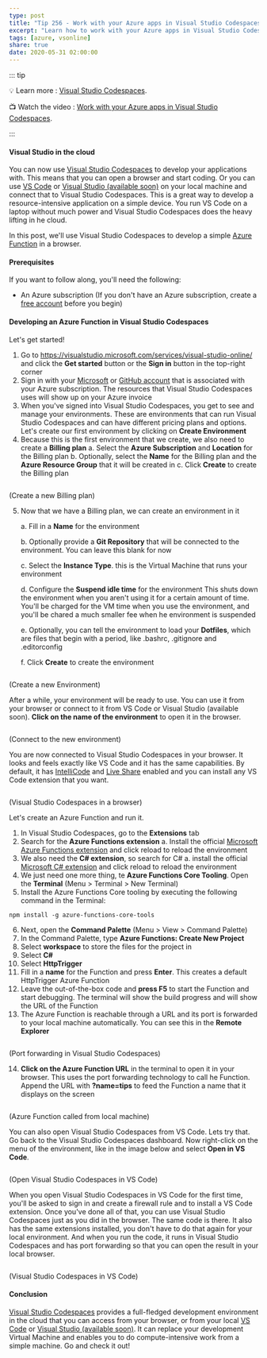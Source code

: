 ```yaml
---
type: post
title: "Tip 256 - Work with your Azure apps in Visual Studio Codespaces"
excerpt: "Learn how to work with your Azure apps in Visual Studio Codespaces"
tags: [azure, vsonline]
share: true
date: 2020-05-31 02:00:00
---
```


::: tip 

:bulb: Learn more : [Visual Studio Codespaces](https://visualstudio.microsoft.com/services/visual-studio-online/?WT.mc_id=microsoft-azuredevtips-micrum). 

:tv: Watch the video : [Work with your Azure apps in Visual Studio Codespaces](https://www.youtube.com/watch?v=nvkUQ74_3Ys&list=PLLasX02E8BPCNCK8Thcxu-Y-XcBUbhFWC&index=15&t=0s?WT.mc_id=youtube-azuredevtips-micrum).

:::

#### Visual Studio in the cloud

You can now use [Visual Studio Codespaces](https://visualstudio.microsoft.com/services/visual-studio-online/?WT.mc_id=microsoft-azuredevtips-micrum) to develop your applications with. This means that you can open a browser and start coding. Or you can use [VS Code](https://code.visualstudio.com/) or [Visual Studio (available soon)](https://visualstudio.microsoft.com/vs/?WT.mc_id=microsoft-azuredevtips-micrum) on your local machine and connect that to Visual Studio Codespaces. This is a great way to develop a resource-intensive application on a simple device. You run VS Code on a laptop without much power and Visual Studio Codespaces does the heavy lifting in he cloud. 

In this post, we'll use Visual Studio Codespaces to develop a simple [Azure Function](https://docs.microsoft.com/azure/azure-functions/functions-overview?WT.mc_id=docs-azuredevtips-micrum) in a browser. 

#### Prerequisites

If you want to follow along, you'll need the following:
* An Azure subscription (If you don't have an Azure subscription, create a [free account](https://azure.microsoft.com/free/?WT.mc_id=azure-azuredevtips-micrum) before you begin)

#### Developing an Azure Function in Visual Studio Codespaces

Let's get started!
1. Go to https://visualstudio.microsoft.com/services/visual-studio-online/ and click the **Get started** button or the **Sign in** button in the top-right corner
2. Sign in with your [Microsoft](https://account.microsoft.com/?WT.mc_id=microsoft-azuredevtips-micrum) or [GitHub account](https://github.com/?WT.mc_id=github-azuredevtips-micrum) that is associated with your Azure subscription. The resources that Visual Studio Codespaces uses will show up on your Azure invoice
3. When you've signed into Visual Studio Codespaces, you get to see and manage your environments. These are environments that can run Visual Studio Codespaces and can have different pricing plans and options. Let's create our first environment by clicking on **Create Environment**
4. Because this is the first environment that we create, we also need to create a **Billing plan**
   a. Select the **Azure Subscription** and **Location** for the Billing plan
   b. Optionally, select the **Name** for the Billing plan and the **Azure Resource Group** that it will be created in
   c. Click **Create** to create the Billing plan

<img :src="$withBase('/files/54createbillingplan.png')">

(Create a new Billing plan)

5. Now that we have a Billing plan, we can create an environment in it

   a. Fill in a **Name** for the environment

   b. Optionally provide a **Git Repository** that will be connected to the environment. You can leave this blank for now

   c. Select the **Instance Type**. this is the Virtual Machine that runs your environment
   
   d. Configure the **Suspend idle time** for the environment This shuts down the environment when you aren't using it for a certain amount of time. You'll be charged for the VM time when you use the environment, and you'll be chared a much smaller fee when he environment is suspended

   e. Optionally, you can tell the environment to load your **Dotfiles**, which are files that begin with a period, like .bashrc, .gitignore and .editorconfig

   f. Click **Create** to create the environment

<img :src="$withBase('/files/54createnvironment.png')">

(Create a new Environment)

After a while, your environment will be ready to use. You can use it from your browser or connect to it from VS Code or Visual Studio (available soon). **Click on the name of the environment** to open it in the browser. 

<img :src="$withBase('/files/54environmentready.png')">

(Connect to the new environment)

You are now connected to Visual Studio Codespaces in your browser. It looks and feels exactly like VS Code and it has the same capabilities. By default, it has [IntelliCode](https://visualstudio.microsoft.com/services/intellicode/?WT.mc_id=microsoft-azuredevtips-micrum) and [Live Share](https://visualstudio.microsoft.com/services/live-share/?WT.mc_id=microsoft-azuredevtips-micrum) enabled and you can install any VS Code extension that you want.

<img :src="$withBase('/files/54vsonline.png')">

(Visual Studio Codespaces in a browser)

Let's create an Azure Function and run it.
1. In Visual Studio Codespaces, go to the **Extensions** tab
2. Search for the **Azure Functions extension**
   a. Install the official [Microsoft Azure Functions extension](https://marketplace.visualstudio.com/items?itemName=ms-azuretools.vscode-azurefunctions) and click reload to reload the environment
3. We also need the **C# extension**, so search for C#
   a. install the official [Microsoft C# extension](https://marketplace.visualstudio.com/items?itemName=ms-vscode.csharp) and click reload to reload the environment
4. We just need one more thing, te **Azure Functions Core Tooling**. Open the **Terminal** (Menu > Terminal > New Terminal)
5. Install the Azure Functions Core tooling by executing the following command in the Terminal:

```
npm install -g azure-functions-core-tools
```

6. Next, open the **Command Palette** (Menu > View > Command Palette)
7. In the Command Palette, type **Azure Functions: Create New Project**
8. Select **workspace** to store the files for the project in
9. Select **C#**
10. Select **HttpTrigger**
11. Fill in a **name** for the Function and press **Enter**. This creates a default HttpTrigger Azure Function
12. Leave the out-of-the-box code and **press F5** to start the Function and start debugging. The terminal will show the build progress and will show the URL of the Function
13. The Azure Function is reachable through a URL and its port is forwarded to your local machine automatically. You can see this in the **Remote Explorer**

<img :src="$withBase('/files/54forwardport.png')">

(Port forwarding in Visual Studio Codespaces)

14. **Click on the Azure Function URL** in the terminal to open it in your browser. This uses the port forwarding technology to call he Function. Append the URL with **?name=tips** to feed the Function a name that it displays on the screen

<img :src="$withBase('/files/54result.png')">

(Azure Function called from local machine)

You can also open Visual Studio Codespaces from VS Code. Lets try that. Go back to the Visual Studio Codespaces dashboard. Now right-click on the menu of the environment, like in the image below and select **Open in VS Code**.

<img :src="$withBase('/files/54openinvscode.png')">

(Open Visual Studio Codespaces in VS Code)

When you open Visual Studio Codespaces in VS Code for the first time, you'll be asked to sign in and create a firewall rule and to install a VS Code extension. Once you've done all of that, you can use Visual Studio Codespaces just as you did in the browser. The same code is there. It also has the same extensions installed, you don't have to do that again for your local environment. And when you run the code, it runs in Visual Studio Codespaces and has port forwarding so that you can open the result in your local browser.

<img :src="$withBase('/files/54vsonlineinvscodeinaction.png')">

(Visual Studio Codespaces in VS Code)

#### Conclusion

[Visual Studio Codespaces](https://visualstudio.microsoft.com/services/visual-studio-online/?WT.mc_id=microsoft-azuredevtips-micrum) provides a full-fledged development environment in the cloud that you can access from your browser, or from your local [VS Code](https://code.visualstudio.com/) or [Visual Studio (available soon)](https://visualstudio.microsoft.com/vs/?WT.mc_id=microsoft-azuredevtips-micrum). It can replace your development Virtual Machine and enables you to do compute-intensive work from a simple machine. Go and check it out!